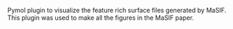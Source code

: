 Pymol plugin to visualize the feature rich surface files generated by MaSIF. This plugin was used to make all the figures in the MaSIF paper. 
